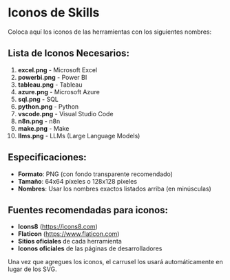 # Iconos de Skills

Coloca aquí los iconos de las herramientas con los siguientes nombres:

## Lista de Iconos Necesarios:

1. **excel.png** - Microsoft Excel
2. **powerbi.png** - Power BI  
3. **tableau.png** - Tableau
4. **azure.png** - Microsoft Azure
5. **sql.png** - SQL
6. **python.png** - Python
7. **vscode.png** - Visual Studio Code
8. **n8n.png** - n8n
9. **make.png** - Make
10. **llms.png** - LLMs (Large Language Models)

## Especificaciones:

- **Formato**: PNG (con fondo transparente recomendado)
- **Tamaño**: 64x64 píxeles o 128x128 píxeles
- **Nombres**: Usar los nombres exactos listados arriba (en minúsculas)

## Fuentes recomendadas para iconos:

- **Icons8** (https://icons8.com)
- **Flaticon** (https://www.flaticon.com)
- **Sitios oficiales** de cada herramienta
- **Iconos oficiales** de las páginas de desarrolladores

Una vez que agregues los iconos, el carrusel los usará automáticamente en lugar de los SVG. 